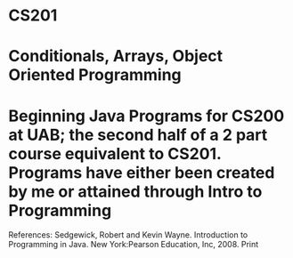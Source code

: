 CS201
=====
 Conditionals, Arrays, Object Oriented Programming
=====
 Beginning Java Programs for CS200 at UAB; 
  the second half of a 2 part course equivalent to CS201. 
  Programs have either been created by me or attained through Intro to Programming
=====
 References:
  Sedgewick, Robert and Kevin Wayne. Introduction to Programming in Java. New
    York:Pearson Education, Inc, 2008. Print

